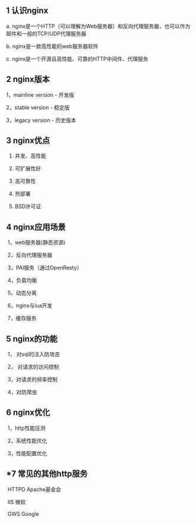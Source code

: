 ##  1 认识nginx

  a. nginx是一个HTTP（可以理解为Web服务器）和反向代理服务器，也可以作为邮件和一般的TCP/UDP代理服务器

  b. nginx是一款高性能的web服务器软件

  c. nginx是一个开源且高性能、可靠的HTTP中间件、代理服务

## 2 nginx版本

 1，mainline version - 开发版

 2，stable version - 稳定版

 3，legacy version - 历史版本

##   3 nginx优点

1. 并发、高性能

2. 可扩展性好

3. 高可靠性

4. 热部署

5. BSD许可证

##   4 nginx应用场景

​    1，web服务器(静态资源)

​    2，反向代理服务器

​    3，PAI服务（通过OpenResty）

​	4，负载均衡

​	5，动态分离

​	6，nginx与lua开发

​	7，缓存服务

## 5 nginx的功能

​	1， 对sql的注入防攻击

​	2， 对请求的访问控制

​	3，对请求的频率控制

​	4，对防爬虫

## 6 nginx优化

​	1，http性能压测

​	2，系统性能优化

​	3，性能配置优化

## *7 常见的其他http服务

​	HTTPD  Apache基金会

​	IIS 微软

​	GWS  Google
